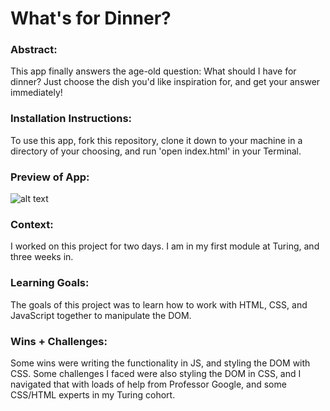 # What's for Dinner?

### Abstract:
This app finally answers the age-old question: What should I have for dinner? Just choose the dish you'd like inspiration for, and get your answer immediately!


### Installation Instructions:
To use this app, fork this repository, clone it down to your machine in a directory of your choosing, and run 'open index.html' in your Terminal.


### Preview of App:

![alt text](ProjectImage)




### Context:
I worked on this project for two days. I am in my first module at Turing, and three weeks in.


### Learning Goals:
The goals of this project was to learn how to work with HTML, CSS, and JavaScript together to manipulate the DOM.


### Wins + Challenges:
Some wins were writing the functionality in JS, and styling the DOM with CSS. Some challenges I faced were also styling the DOM in CSS, and I navigated that with loads of help from Professor Google, and some CSS/HTML experts in my Turing cohort.
